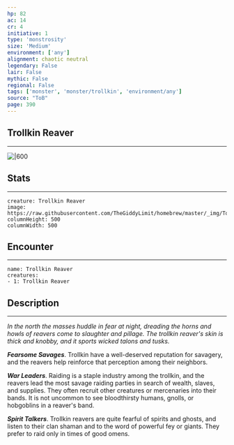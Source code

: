 ```yaml
---
hp: 82
ac: 14
cr: 4
initiative: 1
type: 'monstrosity'    
size: 'Medium'
environment: ['any']
alignment: chaotic neutral
legendary: False
lair: False
mythic: False
regional: False
tags: ['monster', 'monster/trollkin', 'environment/any']
source: "ToB"
page: 390
---
```


## Trollkin Reaver
---

![|600](https://raw.githubusercontent.com/TheGiddyLimit/homebrew/master/_img/ToB/Trollkin%20Reaver.webp)

## Stats
---

```statblock
creature: Trollkin Reaver
image: https://raw.githubusercontent.com/TheGiddyLimit/homebrew/master/_img/ToB/token/Trollkin%20Reaver.png
columnHeight: 500
columnWidth: 500
```

## Encounter
---

```encounter-table
name: Trollkin Reaver
creatures:
- 1: Trollkin Reaver
```

## Description
---
_In the north the masses huddle in fear at night, dreading the horns and howls of reavers come to slaughter and pillage. The trollkin reaver's skin is thick and knobby, and it sports wicked talons and tusks._

**_Fearsome Savages_**. Trollkin have a well-deserved reputation for savagery, and the reavers help reinforce that perception among their neighbors.

**_War Leaders_**. Raiding is a staple industry among the trollkin, and the reavers lead the most savage raiding parties in search of wealth, slaves, and supplies. They often recruit other creatures or mercenaries into their bands. It is not uncommon to see bloodthirsty humans, gnolls, or hobgoblins in a reaver's band.

**_Spirit Talkers_**. Trollkin reavers are quite fearful of spirits and ghosts, and listen to their clan shaman and to the word of powerful fey or giants. They prefer to raid only in times of good omens.






